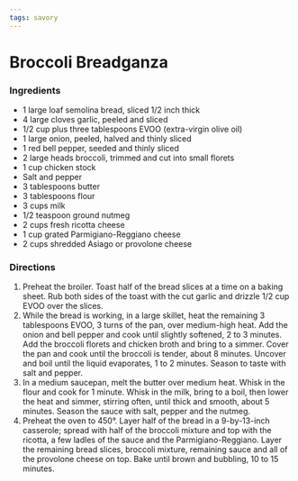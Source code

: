 ```yaml
---
tags: savory
---
```

# Broccoli Breadganza

### Ingredients
- 1 large loaf semolina bread, sliced 1/2 inch thick
- 4 large cloves garlic, peeled and sliced
- 1/2 cup plus three tablespoons EVOO (extra-virgin olive oil)
- 1 large onion, peeled, halved and thinly sliced
- 1 red bell pepper, seeded and thinly sliced
- 2 large heads broccoli, trimmed and cut into small florets
- 1 cup chicken stock
- Salt and pepper
- 3 tablespoons butter
- 3 tablespoons flour
- 3 cups milk
- 1/2 teaspoon ground nutmeg
- 2 cups fresh ricotta cheese
- 1 cup grated Parmigiano-Reggiano cheese
- 2 cups shredded Asiago or provolone cheese

### Directions
1. Preheat the broiler. Toast half of the bread slices at a time on a baking sheet. Rub both sides of the toast with the cut garlic and drizzle 1/2 cup EVOO over the slices.
2. While the bread is working, in a large skillet, heat the remaining 3 tablespoons EVOO, 3 turns of the pan, over medium-high heat. Add the onion and bell pepper and cook until slightly softened, 2 to 3 minutes. Add the broccoli florets and chicken broth and bring to a simmer. Cover the pan and cook until the broccoli is tender, about 8 minutes. Uncover and boil until the liquid evaporates, 1 to 2 minutes. Season to taste with salt and pepper.
3. In a medium saucepan, melt the butter over medium heat. Whisk in the flour and cook for 1 minute. Whisk in the milk, bring to a boil, then lower the heat and simmer, stirring often, until thick and smooth, about 5 minutes. Season the sauce with salt, pepper and the nutmeg.
4. Preheat the oven to 450°. Layer half of the bread in a 9-by-13-inch casserole; spread with half of the broccoli mixture and top with the ricotta, a few ladles of the sauce and the Parmigiano-Reggiano. Layer the remaining bread slices, broccoli mixture, remaining sauce and all of the provolone cheese on top. Bake until brown and bubbling, 10 to 15 minutes.

